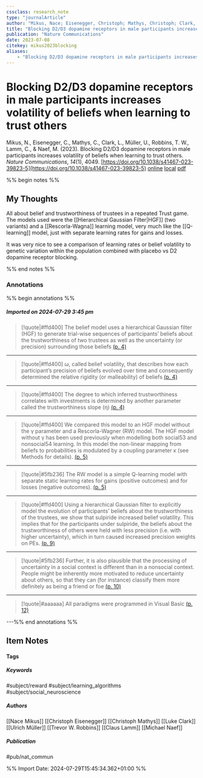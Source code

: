 ```yaml
---
cssclass: research_note
type: "journalArticle"
author: "Mikus, Nace; Eisenegger, Christoph; Mathys, Christoph; Clark, Luke; Müller, Ulrich; Robbins, Trevor W.; Lamm, Claus; Naef, Michael"
title: "Blocking D2/D3 dopamine receptors in male participants increases volatility of beliefs when learning to trust others"
publication: "Nature Communications"
date: 2023-07-08
citekey: mikus2023blocking
aliases: 
    - "Blocking D2/D3 dopamine receptors in male participants increases volatility of beliefs when learning to trust others"
---
```


# Blocking D2/D3 dopamine receptors in male participants increases volatility of beliefs when learning to trust others

Mikus, N., Eisenegger, C., Mathys, C., Clark, L., Müller, U., Robbins, T. W., Lamm, C., & Naef, M. (2023). Blocking D2/D3 dopamine receptors in male participants increases volatility of beliefs when learning to trust others. _Nature Communications_, _14_(1), 4049. [https://doi.org/10.1038/s41467-023-39823-5](https://doi.org/10.1038/s41467-023-39823-5)
[online](http://zotero.org/users/7162438/items/XZ9JFFL3) [local](zotero://select/library/items/XZ9JFFL3) [pdf](file:///home/gjc216/Zotero/storage/D6PGYRGV/Mikus%20et%20al.%20-%202023%20-%20Blocking%20D2D3%20dopamine%20receptors%20in%20male%20particip.pdf)
 

 
%% begin notes %%

## My Thoughts

All about belief and trustworthiness of trustees in a repeated Trust game. The models used were the [[Hierarchical Gaussian Filter|HGF]] (two variants) and a [[Rescorla-Wagna]] learning model, very much like the [[Q-learning]] model, just with separate learning rates for gains and losses.

It was very nice to see a comparison of learning rates or belief volatility to genetic variation within the population combined with placebo vs D2 dopamine receptor blocking.

%% end notes %%

### Annotations

%% begin annotations %%

##### Imported on 2024-07-29 3:45 pm
>[!quote|#ffd400]
>The belief model uses a hierarchical Gaussian filter (HGF) to generate trial-wise sequences of participants’ beliefs about the trustworthiness of two trustees as well as the uncertainty (or precision) surrounding those beliefs [(p. 4)](zotero://open-pdf/library/items/D6PGYRGV?page=4&annotation=584N55VX)

---
>[!quote|#ffd400]
>ω, called belief volatility, that describes how each participant’s precision of beliefs evolved over time and consequently determined the relative rigidity (or malleability) of beliefs [(p. 4)](zotero://open-pdf/library/items/D6PGYRGV?page=4&annotation=SM35P4A8)

---
>[!quote|#ffd400]
>The degree to which inferred trustworthiness correlates with investments is determined by another parameter called the trustworthiness slope (η) [(p. 4)](zotero://open-pdf/library/items/D6PGYRGV?page=4&annotation=LX3JPVYL)

---
>[!quote|#ffd400]
>We compared this model to an HGF model without the γ parameter and a Rescorla-Wagner (RW) model. The HGF model without γ has been used previously when modelling both social53 and nonsocial54 learning. In this model the non-linear mapping from beliefs to probabilities is modulated by a coupling parameter κ (see Methods for details). [(p. 5)](zotero://open-pdf/library/items/D6PGYRGV?page=5&annotation=P8FMW4EX)

---
>[!quote|#5fb236]
>The RW model is a simple Q-learning model with separate static learning rates for gains (positive outcomes) and for losses (negative outcomes). [(p. 5)](zotero://open-pdf/library/items/D6PGYRGV?page=5&annotation=7LTWD67F)

---
>[!quote|#ffd400]
>Using a hierarchical Gaussian filter to explicitly model the evolution of participants’ beliefs about the trustworthiness of the trustees, we show that sulpiride increased belief volatility. This implies that for the participants under sulpiride, the beliefs about the trustworthiness of others were held with less precision (i.e. with higher uncertainty), which in turn caused increased precision weights on PEs. [(p. 9)](zotero://open-pdf/library/items/D6PGYRGV?page=9&annotation=XBAVCMZH)

---
>[!quote|#5fb236]
>Further, it is also plausible that the processing of uncertainty in a social context is different than in a nonsocial context. People might be inherently more motivated to reduce uncertainty about others, so that they can (for instance) classify them more definitely as being a friend or foe [(p. 10)](zotero://open-pdf/library/items/D6PGYRGV?page=10&annotation=KD8XNUHZ)

---
>[!quote|#aaaaaa]
>All paradigms were programmed in Visual Basic [(p. 12)](zotero://open-pdf/library/items/D6PGYRGV?page=12&annotation=5K25IKCE)

---%% end annotations %%

## Item Notes

#### Tags

##### Keywords

#subject/reward #subject/learning_algorithms #subject/social_neuroscience

##### Authors

[[Nace Mikus]] [[Christoph Eisenegger]] [[Christoph Mathys]] [[Luke Clark]] [[Ulrich Müller]] [[Trevor W. Robbins]] [[Claus Lamm]] [[Michael Naef]]

##### Publication

#pub/nat_commun


%% Import Date: 2024-07-29T15:45:34.362+01:00 %%
